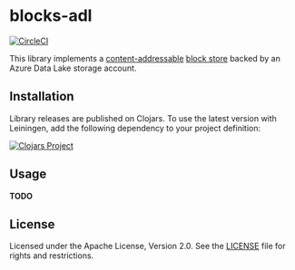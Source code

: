 blocks-adl
==========

[![CircleCI](https://circleci.com/gh/amperity/blocks-adl.svg?style=svg)](https://circleci.com/gh/amperity/blocks-adl)

This library implements a [content-addressable](https://en.wikipedia.org/wiki/Content-addressable_storage)
[block store](https://github.com/greglook/blocks) backed by an Azure Data Lake
storage account.

## Installation

Library releases are published on Clojars. To use the latest version with
Leiningen, add the following dependency to your project definition:

[![Clojars Project](http://clojars.org/amperity/blocks-adl/latest-version.svg)](http://clojars.org/amperity/blocks-adl)

## Usage

**TODO**

## License

Licensed under the Apache License, Version 2.0. See the [LICENSE](LICENSE) file
for rights and restrictions.
